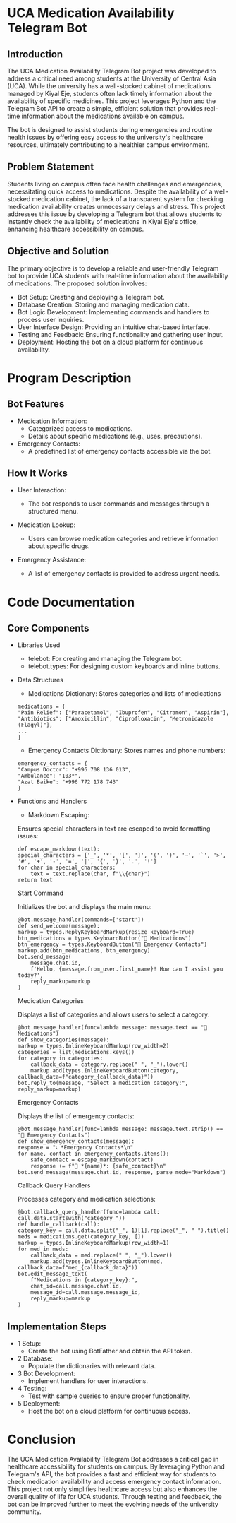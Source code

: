 # UCA Medication Availability Telegram Bot
## Introduction
The UCA Medication Availability Telegram Bot project was developed to address a critical need among students at the University of Central Asia (UCA). While the university has a well-stocked cabinet of medications managed by Kiyal Eje, students often lack timely information about the availability of specific medicines. This project leverages Python and the Telegram Bot API to create a simple, efficient solution that provides real-time information about the medications available on campus.

The bot is designed to assist students during emergencies and routine health issues by offering easy access to the university's healthcare resources, ultimately contributing to a healthier campus environment.

## Problem Statement
Students living on campus often face health challenges and emergencies, necessitating quick access to medications. Despite the availability of a well-stocked medication cabinet, the lack of a transparent system for checking medication availability creates unnecessary delays and stress. This project addresses this issue by developing a Telegram bot that allows students to instantly check the availability of medications in Kiyal Eje's office, enhancing healthcare accessibility on campus.

## Objective and Solution
The primary objective is to develop a reliable and user-friendly Telegram bot to provide UCA students with real-time information about the availability of medications. The proposed solution involves:

* Bot Setup: Creating and deploying a Telegram bot.
* Database Creation: Storing and managing medication data.
* Bot Logic Development: Implementing commands and handlers to process user inquiries.
* User Interface Design: Providing an intuitive chat-based interface.
* Testing and Feedback: Ensuring functionality and gathering user input.
* Deployment: Hosting the bot on a cloud platform for continuous availability.

# Program Description
## Bot Features

* Medication Information:
    * Categorized access to medications.
    * Details about specific medications (e.g., uses, precautions).
* Emergency Contacts:
    * A predefined list of emergency contacts accessible via the bot.
    

## How It Works

* User Interaction:
    * The bot responds to user commands and messages through a structured menu.
    
* Medication Lookup:
    * Users can browse medication categories and retrieve information about specific drugs.
    
* Emergency Assistance:
    * A list of emergency contacts is provided to address urgent needs.

# Code Documentation
## Core Components

* Libraries Used
    * telebot: For creating and managing the Telegram bot.
    * telebot.types: For designing custom keyboards and inline buttons.
    
* Data Structures
    * Medications Dictionary: Stores categories and lists of medications
    ```
    medications = {
    "Pain Relief": ["Paracetamol", "Ibuprofen", "Citramon", "Aspirin"],
    "Antibiotics": ["Amoxicillin", "Ciprofloxacin", "Metronidazole (Flagyl)"],
    ...
    }
    ```
    * Emergency Contacts Dictionary: Stores names and phone numbers:
    ```
    emergency_contacts = {
    "Campus Doctor": "+996 708 136 013",
    "Ambulance": "103*",
    "Azat Baike": "+996 772 178 743"
    }
    ```
* Functions and Handlers
    * Markdown Escaping:

    Ensures special characters in text are escaped to avoid formatting issues:
    ```
    def escape_markdown(text):
    special_characters = ['_', '*', '[', ']', '(', ')', '~', '`', '>', '#', '+', '-', '=', '|', '{', '}', '.', '!']
    for char in special_characters:
        text = text.replace(char, f"\\{char}")
    return text
    ```
    Start Command

    Initializes the bot and displays the main menu:
    ```
    @bot.message_handler(commands=['start'])
    def send_welcome(message):
    markup = types.ReplyKeyboardMarkup(resize_keyboard=True)
    btn_medications = types.KeyboardButton("💊 Medications")
    btn_emergency = types.KeyboardButton("🚨 Emergency Contacts")
    markup.add(btn_medications, btn_emergency)
    bot.send_message(
        message.chat.id,
        f'Hello, {message.from_user.first_name}! How can I assist you today?',
        reply_markup=markup
    )
    ```
    Medication Categories

    Displays a list of categories and allows users to select a category:
    ```
    @bot.message_handler(func=lambda message: message.text == "💊 Medications")
    def show_categories(message):
    markup = types.InlineKeyboardMarkup(row_width=2)
    categories = list(medications.keys())
    for category in categories:
        callback_data = category.replace(" ", "_").lower()
        markup.add(types.InlineKeyboardButton(category, callback_data=f"category_{callback_data}"))
    bot.reply_to(message, "Select a medication category:", reply_markup=markup)
    ```
    Emergency Contacts

    Displays the list of emergency contacts:
    ```
    @bot.message_handler(func=lambda message: message.text.strip() == "🚨 Emergency Contacts")
    def show_emergency_contacts(message):
    response = "📞 *Emergency Contacts*\n"
    for name, contact in emergency_contacts.items():
        safe_contact = escape_markdown(contact)
        response += f"🔹 *{name}*: {safe_contact}\n"
    bot.send_message(message.chat.id, response, parse_mode="Markdown")
    ```
    Callback Query Handlers

    Processes category and medication selections:
    ```
    @bot.callback_query_handler(func=lambda call: call.data.startswith("category_"))
    def handle_callback(call):
    category_key = call.data.split("_", 1)[1].replace("_", " ").title()
    meds = medications.get(category_key, [])
    markup = types.InlineKeyboardMarkup(row_width=1)
    for med in meds:
        callback_data = med.replace(" ", "_").lower()
        markup.add(types.InlineKeyboardButton(med, callback_data=f"med_{callback_data}"))
    bot.edit_message_text(
        f"Medications in {category_key}:",
        chat_id=call.message.chat.id,
        message_id=call.message.message_id,
        reply_markup=markup
    )
    ```
## Implementation Steps
* 1 Setup:
    * Create the bot using BotFather and obtain the API token.
* 2 Database:
    * Populate the dictionaries with relevant data.
* 3 Bot Development:
    * Implement handlers for user interactions.
* 4 Testing:
    * Test with sample queries to ensure proper functionality.
* 5 Deployment:
    * Host the bot on a cloud platform for continuous access.
# Conclusion
The UCA Medication Availability Telegram Bot addresses a critical gap in healthcare accessibility for students on campus. By leveraging Python and Telegram's API, the bot provides a fast and efficient way for students to check medication availability and access emergency contact information. This project not only simplifies healthcare access but also enhances the overall quality of life for UCA students. Through testing and feedback, the bot can be improved further to meet the evolving needs of the university community.
    
